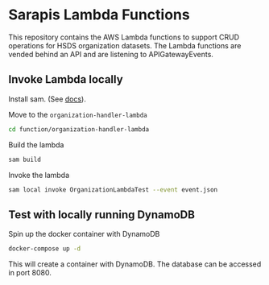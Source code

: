 # Sarapis Lambda Functions
This repository contains the AWS Lambda functions to support CRUD operations for HSDS organization datasets. The Lambda
functions are vended behind an API and are listening to APIGatewayEvents.

## Invoke Lambda locally
Install sam. (See [docs](https://docs.aws.amazon.com/serverless-application-model/latest/developerguide/install-sam-cli.html#install-sam-cli-instructions)).

Move to the `organization-handler-lambda`
```bash
cd function/organization-handler-lambda
```
Build the lambda
```bash
sam build
```
Invoke the lambda
```bash
sam local invoke OrganizationLambdaTest --event event.json
```

## Test with locally running DynamoDB
Spin up the docker container with DynamoDB
```bash
docker-compose up -d
```
This will create a container with DynamoDB. The database can be accessed in port 8080.